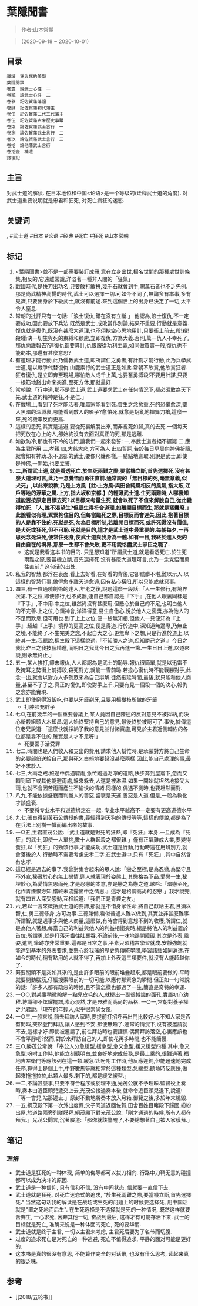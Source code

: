 # 葉隱聞書

> 作者:山本常朝

> (2020-09-18 \~ 2020-10-01)


## 目录
```
導讀　狂與死的美學
葉隱閒談
卷壹　論武士心性　一
卷貳　論武士心性　二
卷參　記佐賀藩藩祖
卷肆　記佐賀藩初代藩主
卷伍　記佐賀藩二代三代藩主
卷伍　記佐賀藩古來歷史事蹟
卷柒　論佐賀藩武士言行　一
卷捌　論佐賀藩武士言行　二
卷玖　論佐賀藩武士言行　三
卷拾　論他藩武士言行
卷拾壹　補遺
譯後記
```

## 主旨
对武士道的解读. 在日本地位和中国<论语>是一个等级的(诠释武士道的角度). 对武士道重要说明就是忠君和狂死, 对死亡疯狂的迷恋.

## 关键词
, #武士道 #日本 #论语 #经典 #死亡 #狂死 #山本常朝

## 标记
1. <葉隱聞書>並不是一部需要裝訂成冊,意在立身出世,揚名世間的那種處世訓條集,相反的,它遠離常識,洋溢著一種非人間的「狂氣」
2. 戰國時代,是快刀出功名,只要敢打敢拚,幾千石就會到手,賜萬石者也不乏先例.那是尚武精神高揚的時代,武士可以選擇一切.可如今不同了,無論多有本事,多有見識,只要出身於下級武士,就沒有前途.來到這個世上的出身已決定了一切,太平令人窒息.
3. 常朝的批評只有一句話:「浪士復仇,錯在沒有立斷.」   他認為,浪士復仇,不一定要成功,因此要放下兵法.既然是武士,成敗當作別論,結果不重要,行動就是意義.復仇就是復仇,既沒有甚麼大道理,也不須挖空心思地用計,只要衝上前去,殺!殺!殺!衝決一切生與死的束縛和顧慮,立即復仇,方為大義.否則,萬一仇人不幸死了,那仇向誰報去?連復仇都要算計,仇恨服從功利主義,如同做買賣一般,復仇也不能虧本,那還有甚麼意思?
4. 有道理才能行動,此乃儒教武士道,即所謂仁之勇者;有計劃才能行動,此乃兵學武士道,是以戰爭代替復仇.山鹿素行的武士道正是如此.常朝不欣賞,他欣賞狂者.狂者復仇,是立即奔至現場,哪怕敵人成千上萬,也要奮勇搏殺!不要用計謀,只要一根筋地豁出命來突進,至死方休,那就最好.
5. 常朝說:「行中道,那不是武士道,武士道要求武士在任何情況下,都必須敢為天下先.武士道的精神是狂,不是仁.」
6. 在戰場上,看到了死才能活著,唯贏家能看到死.貪生之念愈重,死的恐懼愈深,墜入黑暗的深淵裏,哪能看到敵人的影子?愈怕死,就愈是胡亂地揮舞刀槍,這麼一來,死的機率反而更高.
7. 這樣的思死,其實是逃避,要從死裏解脫出來,而非視死如歸,真的去死.一個每天把死放在心上的人,卻始終沒有去面對真正的死,那是逃離.
8. 如欲防冷,那也有不冷的法門,讓我們一起來發誓:     一,奉武士道者絕不遲疑   二,應為主君所用   三,孝親   四,大慈大悲,方可為人     此四誓詞,若於每日早晨向神佛祈禱,就會如有神助.永不退卻的武士,要像尺蠖那樣,一點點地進取.別說是武士,即使是神佛,一開始,也要立誓.
9. **二,所謂武士道,就是看透死亡.於生死兩難之際,要當機立斷,首先選擇死.沒有甚麼大道理可言,此乃一念覺悟而勇往直前.通常說的「無目標的死,毫無意義,似犬死」,以此來說教,乃是上方風【註:上方風:與田舍純風相反的風氣,指大坂,江戶等地的浮華之風.上方,指大坂和京都.】的輕薄武士道.生死兩難時,人哪裏知道能否按原定目標去死?以目標來考量生死,就會以死了不值來解脫自己,從此變得怕死.「人,誰不渴望生?但要生得符合道理,如離開目標而生,那就是窩囊廢.」此說看似有理,緊緊抱住目的,但每當臨死之際,目標反而會迷失,因此,抱著目標的人是靠不住的.死就是死,勿為目標所制,若離開目標而死,或許死得沒有價值,是犬死或狂死,但不可恥.死就是目的,這才是武士道中最重要的.每朝每夕,一再思死念死決死,便常住死身,使武士道與我身為一體.如有一日,我終於進入死的自由自在的境界,那麼一生都不會失敗,更不用說恪盡武士家臣之職了.**
    * 这就是我看这本书的目的. 只是想知道"所謂武士道,就是看透死亡.於生死兩難之際,要當機立斷,首先選擇死.沒有甚麼大道理可言,此乃一念覺悟而勇往直前." 这句话的出处.
10. 私我的智慧,都浮在表面,看上去好看,在好看的背後,它卻骯髒不堪,難以示人.以這樣的智慧行事,做得愈多離天道愈遠,因有私心橫阻,所以只能成就惡事.
11. 四三,有一位通曉劍術的達人,年老之後,說過這麼一段話:「人一生修行,有境界次第.下之位,即使修行,也不成器,連自己都自認是『下手』,在他人眼裏同樣是『下手』,不中用.中之位,雖然尚沒有甚麼用,但懸心於自己的不足,也明白他人的不完善.上之位,心領神會,洋洋得意,易生自傲心,悅於他人之褒獎,亦為他人的不足而歎息,但可用也.到了上上之位,便一臉無知相,但他人一見便知為『上手』.超越『上手』境界的更高之位,便是得道.行於道中,深知道無邊際,乃無止之境,不能終了.不生完美之念,不起自大之心,更無卑下之想,只是行進於道上,以終其一生.我聽說,柳生殿下這樣說過:『不知勝人之道,但知勝己之道.』今日之我比昨日之我技藝精進,而明日之我比今日之我再進一籌.一生日日上進,以道來說,則永無終止.」
12. 五一,某人挨打,卻未報仇,人人都認為是武士的恥辱.報仇很簡單,就是以迅雷不及掩耳之勢衝上前搏殺,殺死對方,就能一雪前恥.若擔心復仇時不能戰勝對手,此念一出,就會以對方人多勢眾來為自己辯解,徒然拖延時間,最後,就只能和他人商量,甚至不了了之.真正的復仇,即使對手上千,只要有見一個殺一個的決心,報仇之念亦能實現.
13. 武士即使窮得沒飯吃,也要以牙籤剃牙,且要用楊樹枝所做的牙籤
    * 打肿脸充胖子
14. 七○,在前幾年的一個重要會議上,某人竟因自己陳述的反對意見不被採納,而決心斬殺組頭大木知昌.這人始終堅持自己的意見,最後終於被認可了.事後,據傳這位老兄說道:「這麼快就採納了我的意見並付諸實施,可見於主君近側輔佐的各位都是靠不住的,確實是人才不足呀!」
    * 死要面子活受罪
15. 七二,時間也是人們收入和支出的費用,請求他人幫忙時,是承蒙對方將自己生命的必要部份送給自己,那與死乞白賴地要錢沒甚麼兩樣.因此,能自己處理的事,最好不求於人.
16. 七三,大雨之戒:旅途中偶遇驟雨,急忙跑過泥濘的道路,快步奔到屋簷下,忽而又轉到廊下或其他能避雨處,躲來躲去,人還是被淋濕.如果一開始就坦然地接受大雨,也就不會因苦雨而產生不愉快的情緒.同樣的,偶遇不測時,也要坦然面對.
17. 八九,不能依據盛衰而判斷人的善惡,盛衰是天運,善惡是人道.但是,一般為教化才談盛衰.
    * 不要将专业水平和道德绑定在一起. 专业水平越高不一定要有更高道德水平
18. 九七,張良得到黃石公傳授的書,義經得到天狗的傳授等等,這樣的傳說,都是為了在兵法上別樹一幟而編出來的故事.
20. 一○五,主君直茂公說:「武士道就是對死的狂熱,即『死狂』本身.一旦成為『死狂』的武士,即使一人單挑,數十人群起殺之都很難.」僅有正氣難成大業,要變得發狂,以「死狂」的勁頭行事,才能成功.武士道是行動,行動時還在用辨別力,就會落後於人.行動時不需要考慮忠孝二字,在武士道中,只有「死狂」,其中自然含有忠孝.
21. 這已經是過去的事了.我曾對集合起來的眾人說:「戀之至極,是為忍戀,為堅守且不外宣,秘藏於心的無上戀情.逢人就表現於姿態上,其戀格為下品.愛戀一生,秘埋於心,為愛情焦思而死,才是忍戀的本意,亦是戀之為戀之道.歌吟:『暗戀至死,化作青煙恨方知,惜終未流露箇中之情思.』這才是格調高尚的忍戀.」我才說完,就有四五人深受感動,互相說道:「我們正是青煙之友.」
22. 六,若以一言來概括武士道的要諦,那就是不惜身家性命,將自己獻給主君,且須以智,仁,勇三德修身,方可為事.三德兼備,看似普通人難以做到,其實並非甚麼難事.所謂智,就是遇事多與他人商量,這麼做,有時會得到意想不到的收穫;所謂仁,就是為他人著想,每當自己的利益與他人的利益相衝突時,總是將他人的利益置於首位;所謂勇,就是打落牙齒往肚裏吞,不論前後,一味地踢開障礙.其次是外表,風姿,遣詞,筆跡亦非常重要.這都是日常之事,平素只須稽古學習就成.安靜強韌就能達到基本的外表要求,並懸心於我藩的歷史與傳統學問,學習諸藝如同消遣.在如今的時代,稍有點用的人就不得了,再加上外表這三項要件,就沒有人能超越你了.
23. 緊要關頭不是突如其來的,是由許多眼前的眼前堆疊起來,都是眼前要做的.平時就要開動腦筋,仔細搜索眼前的一切可能,以應付那緊急的瞬間.但正如一句常說的話:「許多人都有疏忽的時候,且不論怎樣也都過了一生,簡直是奇特的幸運.
24. 一○○,對某事稍微瞭解一點兒皮毛的人,就擺出一副很博識的面孔,實屬初心幼稚.博識卻不炫耀擺譜,素心淡然,才是典雅而高尚的品格.   一○一,常朝對養子權之允君說:「現在的年輕人,似乎很崇尚女風.
25. 一○三,一般來說,前去拜訪人家時,要提前打招呼再出門比較好.也不知人家是否有閒暇,突然登門拜訪,讓人感到不安,那便無趣了.通常的情況下,沒有被邀請就不去,這樣才好.即使被邀請了,前往拜訪時也要謹慎.偶爾拜訪落空,心裏應該也不會平靜吧?然而,對於來拜訪自己的人,即使花再多時間,也不能簡慢.
26. 三○,勝茂公常說:「奉公人分急緩型,緩急型,急又急型,緩又緩型四種.其中,急又急型:吩咐工作時,他能立刻聽明白,並良好地完成任務,是最上乘的,很難遇著,福地吉左衛門等應該列在這一類.緩急型:吩咐工作時,他反應遲鈍,但能迅速地完成任務,算得上是個上手,中野數馬等就相當於這種類型.急緩型:聽命時反應快,做起來拖拖拉拉,此類人最多.剩下的,都是緩又緩型.」
27. 一二,不論甚麼事,只要不符合程序或於理不通,光茂公就不予理睬.監督役上奏時,奏本由近臣頭兒遞交上去,光茂公接過奏本後,就命令近臣頭兒退下,說道:「等一會兒,站那邊去.」原封不動地將奏本放入月箱.御覽之後,多於年末燒毀.
28. 一五,綱茂殿下第一次外出度假,父子同道返回佐賀,田舍百姓目睹殿下歸國,紛紛出屋,於道路兩旁列隊膜拜.綱茂殿下對光茂公說:「剛才通過的時候,所有人都在拜我.」光茂公聞言,沉著臉道:「那你就該警醒了,不要總想著自己被人家膜拜.」

## 笔记

### 理解
* 武士道是狂死的一种体现, 简单的侮辱都可以拔刀相向. 行路中刀鞘无意的碰撞都可以成为决斗的原因.
* 武士道是一种信仰, 只有信和不信, 没有中间状态, 信就要一直信下去.
* 武士道就是狂死, 对死亡迷恋式的追求, "於生死兩難之際,要當機立斷,首先選擇死." 当然这句话我的解读是在战场或生死的问题上的时候要选择死, 用中国话就是"置之死地而后生". 在生死选择是不选择就是死的一种情况, 既然这样就要舍弃生, 一心求死, 舍弃其他一切, 奋战到最后, 这样才有可能存活下来. 武士的目标就是死亡, 准确来说是一种体面的死亡, 死的要华丽.
* 武士道就是终于主君, 一切以主君未考虑, 主君死后要为了名节而切腹.
* 过度的追求死亡是对死亡的一种逃避, 死亡不值得追求, 平静的面对可能是更好的.
* 这本书是真的很没有意思, 不能算作完全的对话录, 也没有什么思考, 读起来真的很乏味.

## 参考

* [[2018/五轮书]]
